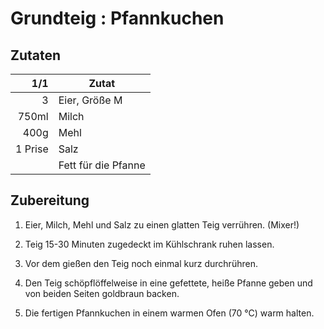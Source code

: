 # Grundteig : Pfannkuchen

## Zutaten

| 1/1     | Zutat               |
|--------:|---------------------|
| 3       | Eier, Größe M       |
| 750ml   | Milch               |
| 400g    | Mehl                |
| 1 Prise | Salz                |
|         | Fett für die Pfanne |

## Zubereitung

1. Eier, Milch, Mehl und Salz zu einen glatten Teig verrühren. (Mixer!)

2. Teig 15-30 Minuten zugedeckt im Kühlschrank ruhen lassen.

3. Vor dem gießen den Teig noch einmal kurz durchrühren.

4. Den Teig schöpflöffelweise in eine gefettete, heiße Pfanne geben und von
   beiden Seiten goldbraun backen.

5. Die fertigen Pfannkuchen in einem warmen Ofen (70 °C) warm halten.
